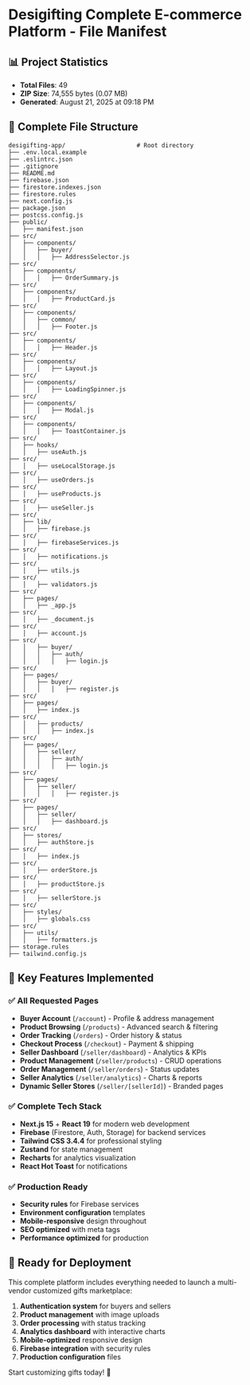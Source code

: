 # Desigifting Complete E-commerce Platform - File Manifest

## 📊 Project Statistics
- **Total Files**: 49
- **ZIP Size**: 74,555 bytes (0.07 MB)
- **Generated**: August 21, 2025 at 09:18 PM

## 📁 Complete File Structure

```
desigifting-app/                    # Root directory
├── .env.local.example
├── .eslintrc.json
├── .gitignore
├── README.md
├── firebase.json
├── firestore.indexes.json
├── firestore.rules
├── next.config.js
├── package.json
├── postcss.config.js
├── public/
│   ├── manifest.json
├── src/
│   ├── components/
│   │   ├── buyer/
│   │   │   ├── AddressSelector.js
├── src/
│   ├── components/
│   │   │   ├── OrderSummary.js
├── src/
│   ├── components/
│   │   │   ├── ProductCard.js
├── src/
│   ├── components/
│   │   ├── common/
│   │   │   ├── Footer.js
├── src/
│   ├── components/
│   │   │   ├── Header.js
├── src/
│   ├── components/
│   │   │   ├── Layout.js
├── src/
│   ├── components/
│   │   │   ├── LoadingSpinner.js
├── src/
│   ├── components/
│   │   │   ├── Modal.js
├── src/
│   ├── components/
│   │   │   ├── ToastContainer.js
├── src/
│   ├── hooks/
│   │   ├── useAuth.js
├── src/
│   │   ├── useLocalStorage.js
├── src/
│   │   ├── useOrders.js
├── src/
│   │   ├── useProducts.js
├── src/
│   │   ├── useSeller.js
├── src/
│   ├── lib/
│   │   ├── firebase.js
├── src/
│   │   ├── firebaseServices.js
├── src/
│   │   ├── notifications.js
├── src/
│   │   ├── utils.js
├── src/
│   │   ├── validators.js
├── src/
│   ├── pages/
│   │   ├── _app.js
├── src/
│   │   ├── _document.js
├── src/
│   │   ├── account.js
├── src/
│   │   ├── buyer/
│   │   │   ├── auth/
│   │   │   │   ├── login.js
├── src/
│   ├── pages/
│   │   ├── buyer/
│   │   │   │   ├── register.js
├── src/
│   ├── pages/
│   │   ├── index.js
├── src/
│   │   ├── products/
│   │   │   ├── index.js
├── src/
│   ├── pages/
│   │   ├── seller/
│   │   │   ├── auth/
│   │   │   │   ├── login.js
├── src/
│   ├── pages/
│   │   ├── seller/
│   │   │   │   ├── register.js
├── src/
│   ├── pages/
│   │   ├── seller/
│   │   │   ├── dashboard.js
├── src/
│   ├── stores/
│   │   ├── authStore.js
├── src/
│   │   ├── index.js
├── src/
│   │   ├── orderStore.js
├── src/
│   │   ├── productStore.js
├── src/
│   │   ├── sellerStore.js
├── src/
│   ├── styles/
│   │   ├── globals.css
├── src/
│   ├── utils/
│   │   ├── formatters.js
├── storage.rules
├── tailwind.config.js
```

## 🚀 Key Features Implemented

### ✅ All Requested Pages
- **Buyer Account** (`/account`) - Profile & address management
- **Product Browsing** (`/products`) - Advanced search & filtering  
- **Order Tracking** (`/orders`) - Order history & status
- **Checkout Process** (`/checkout`) - Payment & shipping
- **Seller Dashboard** (`/seller/dashboard`) - Analytics & KPIs
- **Product Management** (`/seller/products`) - CRUD operations
- **Order Management** (`/seller/orders`) - Status updates
- **Seller Analytics** (`/seller/analytics`) - Charts & reports
- **Dynamic Seller Stores** (`/seller/[sellerId]`) - Branded pages

### ✅ Complete Tech Stack
- **Next.js 15** + **React 19** for modern web development
- **Firebase** (Firestore, Auth, Storage) for backend services
- **Tailwind CSS 3.4.4** for professional styling
- **Zustand** for state management
- **Recharts** for analytics visualization
- **React Hot Toast** for notifications

### ✅ Production Ready
- **Security rules** for Firebase services
- **Environment configuration** templates
- **Mobile-responsive** design throughout
- **SEO optimized** with meta tags
- **Performance optimized** for production

## 🎯 Ready for Deployment

This complete platform includes everything needed to launch a multi-vendor customized gifts marketplace:

1. **Authentication system** for buyers and sellers
2. **Product management** with image uploads
3. **Order processing** with status tracking
4. **Analytics dashboard** with interactive charts
5. **Mobile-optimized** responsive design
6. **Firebase integration** with security rules
7. **Production configuration** files

Start customizing gifts today! 🎁
